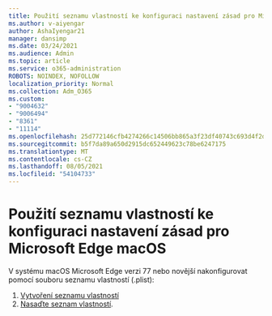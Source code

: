 ```yaml
---
title: Použití seznamu vlastností ke konfiguraci nastavení zásad pro Microsoft Edge macOS
ms.author: v-aiyengar
author: AshaIyengar21
manager: dansimp
ms.date: 03/24/2021
ms.audience: Admin
ms.topic: article
ms.service: o365-administration
ROBOTS: NOINDEX, NOFOLLOW
localization_priority: Normal
ms.collection: Adm_O365
ms.custom:
- "9004632"
- "9006494"
- "8361"
- "11114"
ms.openlocfilehash: 25d772146cfb4274266c14506bb865a3f23df40743c693d4f2d22cf8ca701e52
ms.sourcegitcommit: b5f7da89a650d2915dc652449623c78be6247175
ms.translationtype: MT
ms.contentlocale: cs-CZ
ms.lasthandoff: 08/05/2021
ms.locfileid: "54104733"
---
```

# <a name="use-a-property-list-to-configure-the-policy-settings-for-microsoft-edge-on-macos"></a>Použití seznamu vlastností ke konfiguraci nastavení zásad pro Microsoft Edge macOS

V systému macOS Microsoft Edge verzi 77 nebo novější nakonfigurovat pomocí souboru seznamu vlastností (.plist):

1. [Vytvoření seznamu vlastností](https://go.microsoft.com/fwlink/?linkid=2134726)
1. [Nasaďte seznam vlastností](https://go.microsoft.com/fwlink/?linkid=2134727).
